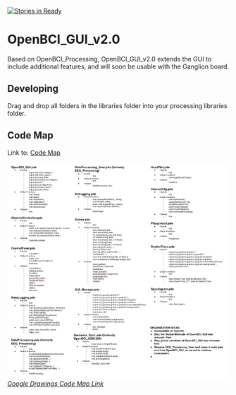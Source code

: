 [![Stories in Ready](https://badge.waffle.io/OpenBCI/OpenBCI_GUI_v2.0.svg?label=ready&title=Ready)](http://waffle.io/OpenBCI/OpenBCI_GUI_v2.0)

# OpenBCI_GUI_v2.0
Based on OpenBCI_Processing, OpenBCI_GUI_v2.0 extends the GUI to include additional features, and will soon be usable with the Ganglion board.

## Developing

Drag and drop all folders in the libraries folder into your processing libraries folder.

## Code Map 

Link to: [Code Map](https://docs.google.com/drawings/d/1nx1ecQ31996_2SEsDDrqZKPqpt3ZzY15zS1yn3Pr8ho/edit?usp=sharing)

*![image](./CodeMap.png)
[Google Drawings Code Map Link](https://docs.google.com/drawings/d/1nx1ecQ31996_2SEsDDrqZKPqpt3ZzY15zS1yn3Pr8ho/edit?usp=sharing)*
